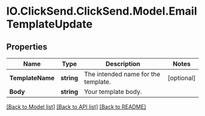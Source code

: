 # IO.ClickSend.ClickSend.Model.EmailTemplateUpdate
## Properties

Name | Type | Description | Notes
------------ | ------------- | ------------- | -------------
**TemplateName** | **string** | The intended name for the template. | [optional] 
**Body** | **string** | Your template body. | 

[[Back to Model list]](../README.md#documentation-for-models) [[Back to API list]](../README.md#documentation-for-api-endpoints) [[Back to README]](../README.md)

